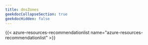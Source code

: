 ```yaml
---
title: dnsZones
geekdocCollapseSection: true
geekdocHidden: false
---
```


{{< azure-resources-recommendationlist name="azure-resources-recommendationlist" >}}
